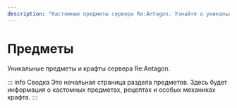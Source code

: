 ```yaml
---
description: "Кастомные предметы сервера Re:Antagon. Узнайте о уникальных инструментах, оружии и рецептах крафта в Minecraft SMP сервере."
---
```


# Предметы

Уникальные предметы и крафты сервера Re:Antagon.

::: info Сводка
Это начальная страница раздела предметов. Здесь будет информация о кастомных предметах, рецептах и особых механиках крафта.
:::

